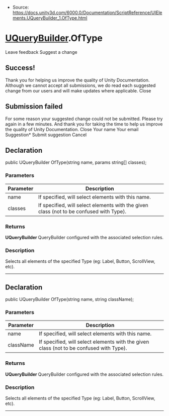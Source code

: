 * Source: https://docs.unity3d.com/6000.0/Documentation/ScriptReference/UIElements.UQueryBuilder_1.OfType.html

#  [UQueryBuilder<T0>](https://docs.unity3d.com/6000.0/Documentation/ScriptReference/UIElements.UQueryBuilder_1.html).OfType
Leave feedback
Suggest a change
## Success!
Thank you for helping us improve the quality of Unity Documentation. Although we cannot accept all submissions, we do read each suggested change from our users and will make updates where applicable.
Close
## Submission failed
For some reason your suggested change could not be submitted. Please <a>try again</a> in a few minutes. And thank you for taking the time to help us improve the quality of Unity Documentation.
Close
Your name Your email Suggestion* Submit suggestion
Cancel
## Declaration
public UQueryBuilder<T2> OfType(string name, params string[] classes); 
### Parameters
Parameter | Description  
---|---  
name | If specified, will select elements with this name.  
classes | If specified, will select elements with the given class (not to be confused with Type).  
### Returns
**UQueryBuilder <T2>** QueryBuilder configured with the associated selection rules. 
### Description
Selects all elements of the specified Type (eg: Label, Button, ScrollView, etc). 
* * *
## Declaration
public UQueryBuilder<T2> OfType(string name, string className); 
### Parameters
Parameter | Description  
---|---  
name | If specified, will select elements with this name.  
className | If specified, will select elements with the given class (not to be confused with Type).  
### Returns
**UQueryBuilder <T2>** QueryBuilder configured with the associated selection rules. 
### Description
Selects all elements of the specified Type (eg: Label, Button, ScrollView, etc). 
* * *
